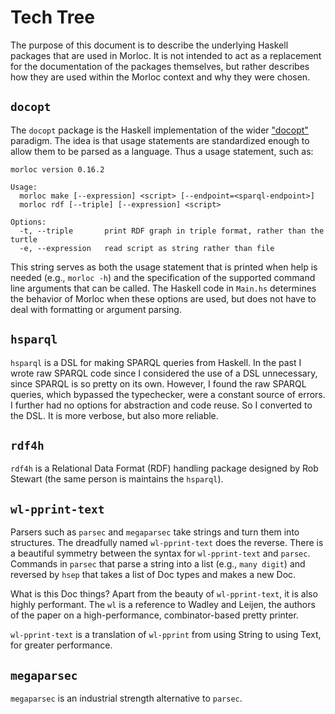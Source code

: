 # Tech Tree

The purpose of this document is to describe the underlying Haskell packages
that are used in Morloc. It is not intended to act as a replacement for the
documentation of the packages themselves, but rather describes how they are
used within the Morloc context and why they were chosen.

## `docopt`

The `docopt` package is the Haskell implementation of the wider
["docopt"](docopt.org) paradigm. The idea is that usage statements are
standardized enough to allow them to be parsed as a language. Thus a usage
statement, such as:

```
morloc version 0.16.2

Usage:
  morloc make [--expression] <script> [--endpoint=<sparql-endpoint>]
  morloc rdf [--triple] [--expression] <script>

Options:
  -t, --triple       print RDF graph in triple format, rather than the turtle
  -e, --expression   read script as string rather than file
```

This string serves as both the usage statement that is printed when help is
needed (e.g., `morloc -h`) and the specification of the supported command line
arguments that can be called. The Haskell code in `Main.hs` determines the
behavior of Morloc when these options are used, but does not have to deal with
formatting or argument parsing.

## `hsparql`

`hsparql` is a DSL for making SPARQL queries from Haskell. In the past I wrote
raw SPARQL code since I considered the use of a DSL unnecessary, since SPARQL
is so pretty on its own. However, I found the raw SPARQL queries, which
bypassed the typechecker, were a constant source of errors. I further had no
options for abstraction and code reuse. So I converted to the DSL. It is more
verbose, but also more reliable.

## `rdf4h`

`rdf4h` is a Relational Data Format (RDF) handling package designed by Rob Stewart (the
same person is maintains the `hsparql`).

## `wl-pprint-text`

Parsers such as `parsec` and `megaparsec` take strings and turn them into
structures. The dreadfully named `wl-pprint-text` does the reverse. There is
a beautiful symmetry between the syntax for `wl-pprint-text` and `parsec`.
Commands in `parsec` that parse a string into a list (e.g., `many digit`) and
reversed by `hsep` that takes a list of Doc types and makes a new Doc.

What is this Doc things? Apart from the beauty of `wl-pprint-text`, it is also
highly performant. The `wl` is a reference to Wadley and Leijen, the authors of
the paper on a high-performance, combinator-based pretty printer.

`wl-pprint-text` is a translation of `wl-pprint` from using String to using
Text, for greater performance.

## `megaparsec`

`megaparsec` is an industrial strength alternative to `parsec`.
